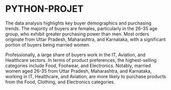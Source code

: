 # PYTHON-PROJET
The data analysis highlights key buyer demographics and purchasing trends. The majority of buyers are females, particularly in the 26-35 age group, who exhibit greater purchasing power than men. Most orders originate from Uttar Pradesh, Maharashtra, and Karnataka, with a significant portion of buyers being married women.

Professionally, a large share of buyers work in the IT, Aviation, and Healthcare sectors. In terms of product preferences, the highest-selling categories include Food, Footwear, and Electronics. Notably, married women aged 26-35 from Uttar Pradesh, Maharashtra, and Karnataka, working in IT, Healthcare, and Aviation, are more likely to purchase products from the Food, Clothing, and Electronics categories.
